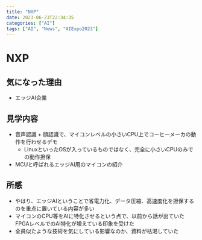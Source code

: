 ```yaml
---
title: "NXP"
date: 2023-06-23T22:34:35
categories: ["AI"]
tags: ["AI", "News", "AIExpo2023"]
---
```

# NXP

## 気になった理由

- エッジAI企業

## 見学内容

- 音声認識 + 顔認識で、マイコンレベルの小さいCPU上でコーヒーメーカの動作を行わせるデモ
  - LinuxといったOSが入っているものではなく、完全に小さいCPUのみでの動作担保
- MCUと呼ばれるエッジAI用のマイコンの紹介

## 所感

- やはり、エッジAIということで省電力化、データ圧縮、高速度化を担保するのを重点に置いている内容が多い
- マイコンのCPU等をAIに特化させるという点で、以前から話が出ていたFPGAレベルでのAI特化が増えている印象を受けた
- 全員似たような技術を気にしている影響なのか、資料が枯渇していた
